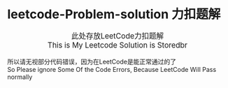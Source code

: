 # leetcode-Problem-solution 力扣题解
<big><center>此处存放LeetCode力扣题解<br/>This is My Leetcode Solution is Storedbr <br/></center>
</big><br/>所以请无视部分代码错误，因为在LeetCode是能正常通过的了<br/>So Please ignore Some Of the Code Errors, Because LeetCode Will Pass normally